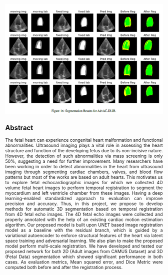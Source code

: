 <div style="display:inline-block">
     <div>
        <img src="FetalSample.png" alt="Fetal Sample Image" width="512px">
    </div>
    <div>
        <h2>Abstract</h2>
        <p style="text-align: justify;">
            The fetal heart can experience congenital heart malformation and functional abnormalities. Ultrasound imaging plays a vital role in assessing the heart structure and function of the developing fetus due to its non-incisive nature. However, the detection of such abnormalities via mass screening is only 50%, suggesting a need for further improvement. Many researchers have been working in order to detect abnormalities in the heart from ultrasound imaging through segmenting cardiac chambers, valves, and blood flow patterns but most of the works are based on adult hearts. This motivates us to explore fetal echocardiographic images for which we collected 4D volume fetal heart images to perform temporal registration to segment the myocardium and left ventricle chamber from these images. Having a deep learning-enabled standardized approach to evaluation can improve precision and accuracy. Thus, in this project, we propose to develop methods for automatic 3D segmentation based on temporal registration from 4D fetal echo images. The 4D fetal echo images were collected and properly annotated with the help of an existing cardiac motion estimation algorithm. Our proposed model is built upon UNET based image registration model as a baseline with the residual branch, which is guided by a variational autoencoder to enforce structural features of the heart via latent space training and adversarial learning. We also plan to make the proposed model perform multi-scale registration. We have developed and tested our proposed network for both 2D (Adult images from CAMUS Dataset) and 3D (Fetal Data) segmentation which showed significant performance in both cases. As evaluation metrics, Mean squared error, and Dice Metric were computed both before and after the registration process.
        </p>
    </div>
</div>
